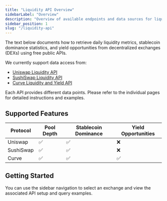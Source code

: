 ```yaml
---
title: "Liquidity API Overview"
sidebarLabel: "Overview"
description: "Overview of available endpoints and data sources for liquidity tracking, stablecoin dominance, and yield opportunities across Uniswap, SushiSwap, and Curve."
sidebar_position: 1
slug: "/liquidity-api"
---
```

The text below documents how to retrieve daily liquidity metrics, stablecoin dominance statistics, and yield opportunities from decentralized exchanges (DEXs) using free public APIs.

We currently support data access from:

- [Uniswap Liquidity API](./uniswap-api)
- [SushiSwap Liquidity API](./sushiswap-api)
- [Curve Liquidity and Yield API](./curve-api)

Each API provides different data points. Please refer to the individual pages for detailed instructions and examples.

## Supported Features

| Protocol  | Pool Depth | Stablecoin Dominance | Yield Opportunities |
| --------- | ---------- | -------------------- | ------------------- |
| Uniswap   | ✅          | ✅                    | ❌                   |
| SushiSwap | ✅          | ✅                    | ❌                   |
| Curve     | ✅          | ✅                    | ✅                   |

## Getting Started

You can use the sidebar navigation to select an exchange and view the associated API setup and query examples.